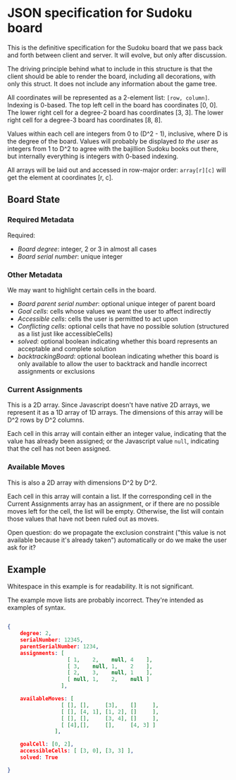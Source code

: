 # JSON specification for Sudoku board

This is the definitive specification for the Sudoku board that we pass back and forth between client and server.  It will evolve, but only after discussion.

The driving principle behind what to include in this structure is that the client should be able to render the board, including all decorations, with only this struct.  It does not include any information about the game tree.

All coordinates will be represented as a 2-element list: `[row, column]`.  Indexing is 0-based.  The top left cell in the board has coordinates [0, 0].  The lower right cell for a degree-2 board has coordinates [3, 3].  The lower right cell for a degree-3 board has coordinates [8, 8].

Values within each cell are integers from 0 to (D^2 - 1), inclusive, where D is the degree of the board.  Values will probably be displayed *to the user* as integers from 1 to D^2 to agree with the bajillion Sudoku books out there,
but internally everything is integers with 0-based indexing.

All arrays will be laid out and accessed in row-major order: `array[r][c]` will get the element at coordinates [r, c].

## Board State

### Required Metadata

Required:
- *Board degree*: integer, 2 or 3 in almost all cases
- *Board serial number*: unique integer

### Other Metadata

We may want to highlight certain cells in the board.

- *Board parent serial number*: optional unique integer of parent board
- *Goal cells*: cells whose values we want the user to affect indirectly
- *Accessible cells*: cells the user is permitted to act upon
- *Conflicting cells*: optional cells that have no possible solution (structured as a list just like accessibleCells)
- *solved*: optional boolean indicating whether this board represents an acceptable and complete solution
- *backtrackingBoard*: optional boolean indicating whether this board is only available to allow the user to backtrack and handle incorrect assignments or exclusions

### Current Assignments

This is a 2D array.  Since Javascript doesn't have native 2D arrays, we represent it as a 1D array of 1D arrays.  The dimensions of this array will be D^2 rows by D^2 columns.

Each cell in this array will contain either an integer value, indicating that the value has already been assigned; or the Javascript value `null`, indicating that the cell has not been assigned.

### Available Moves

This is also a 2D array with dimensions D^2 by D^2.

Each cell in this array will contain a list.  If the corresponding cell in the Current Assignments array has an assignment, or if there are no possible moves left for the cell, the list will be empty.  Otherwise, the list will contain those values that have not been ruled out as moves.

Open question: do we propagate the exclusion constraint ("this value is not available because it's already taken") automatically or do we make the user ask for it?


## Example

Whitespace in this example is for readability.  It is not significant.

The example move lists are probably incorrect.  They're intended as examples of syntax.

```json

{
    degree: 2,
    serialNumber: 12345,
    parentSerialNumber: 1234,
    assignments: [
                   [ 1,    2,    null, 4    ],
                   [ 3,    null, 1,    2    ],
                   [ 2,    3,    null, 1    ],
                   [ null, 1,    2,    null ]
                 ],

    availableMoves: [
                 [ [], [],     [3],    []     ],
                 [ [], [4, 1], [1, 2], []     ],
                 [ [], [],     [3, 4], []     ],
                 [ [4],[],     [],     [4, 3] ]
               ],

    goalCell: [0, 2],
    accessibleCells: [ [3, 0], [3, 3] ],
    solved: True

}
```
